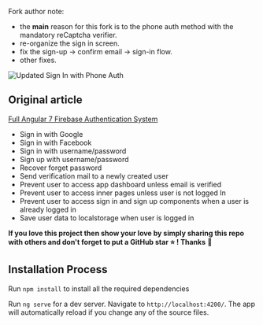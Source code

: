 Fork author note:
  - the **main** reason for this fork is to the phone auth method with the mandatory reCaptcha verifier.
  - re-organize the sign in screen.
  - fix the sign-up -> confirm email -> sign-in flow.
  - other fixes.

![Updated Sign In with Phone Auth](https://github.com/danmincu/angularfirebase-authentication/blob/master/UpdatedSignIn..PNG?raw=true)


## Original article

[Full Angular 7 Firebase Authentication System](https://www.positronx.io/full-angular-7-firebase-authentication-system)

- Sign in with Google
- Sign in with Facebook
- Sign in with username/password
- Sign up with username/password
- Recover forget password
- Send verification mail to a newly created user
- Prevent user to access app dashboard unless email is verified
- Prevent user to access inner pages unless user is not logged In
- Prevent user to access sign in and sign up components when a user is already logged in
- Save user data to localstorage when user is logged in

**If you love this project then show your love by simply sharing this repo with others and don't forget to put a GitHub star ⭐ ! Thanks** :pray:



## Installation Process
Run `npm install` to install all the required dependencies

Run `ng serve` for a dev server. Navigate to `http://localhost:4200/`. The app will automatically reload if you change any of the source files.
